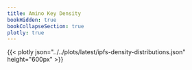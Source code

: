 ```yaml
---
title: Amino Key Density
bookHidden: true
bookCollapseSection: true
plotly: true
---
```


{{< plotly json="../../plots/latest/ipfs-density-distributions.json" height="600px" >}}
